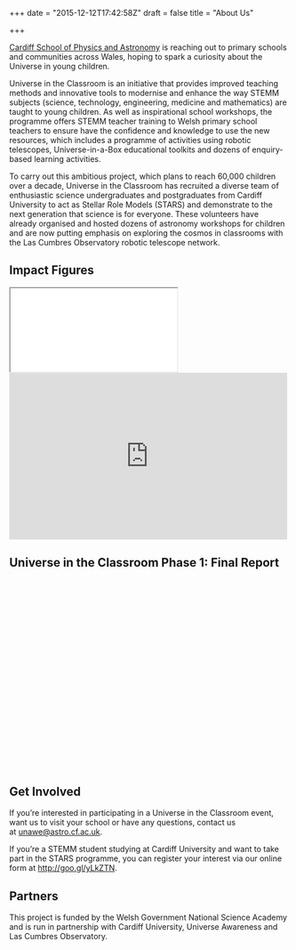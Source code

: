 +++
date = "2015-12-12T17:42:58Z"
draft = false
title = "About Us"

+++

[Cardiff School of Physics and Astronomy](http://www.astro.cf.ac.uk) is reaching out to primary schools and communities across Wales, hoping to spark a curiosity about the Universe in young children.

Universe in the Classroom is an initiative that provides improved teaching methods and innovative tools to modernise and enhance the way STEMM subjects (science, technology, engineering, medicine and mathematics) are taught to young children. As well as inspirational school workshops, the programme offers STEMM teacher training to Welsh primary school teachers to ensure have the confidence and knowledge to use the new resources, which includes a programme of activities using robotic telescopes, Universe-in-a-Box educational toolkits and dozens of enquiry-based learning activities.

To carry out this ambitious project, which plans to reach 60,000 children over a decade, Universe in the Classroom has recruited a diverse team of enthusiastic science undergraduates and postgraduates from Cardiff University to act as Stellar Role Models (STARS) and demonstrate to the next generation that science is for everyone. These volunteers have already organised and hosted dozens of astronomy workshops for children and are now putting emphasis on exploring the cosmos in classrooms with the Las Cumbres Observatory robotic telescope network.

## Impact Figures

<iframe src=“https://docs.google.com/spreadsheets/d/10a1z3KmeTMp0WLEYSS5T3Bba_ytBG4kW2m2H7gCavIs/pubhtml?gid=1698077635&amp;single=true&amp;widget=true&amp;headers=false"></iframe>

<iframe width="500" height="300" scrolling="no" frameborder="no" src="https://www.google.com/fusiontables/embedviz?q=select+col1+from+1moFSOd8xRe4Q1RQ-E9_NWuV9Tr4CB6oGbqJt3w87+limit+1000&amp;viz=HEATMAP&amp;h=true&amp;lat=52.45026999923132&amp;lng=-3.731150196874978&amp;t=1&amp;z=8&amp;l=col1&amp;y=2&amp;tmplt=2&amp;hmd=true&amp;hmg=%2366ff0000%2C%2393ff00ff%2C%23c1ff00ff%2C%23eeff00ff%2C%23f4e300ff%2C%23f4e300ff%2C%23f9c600ff%2C%23ffaa00ff%2C%23ff7100ff%2C%23ff3900ff%2C%23ff0000ff&amp;hmo=0.9&amp;hmr=50&amp;hmw=0&amp;hml=ONE_COL_LAT_LNG"></iframe>

## Universe in the Classroom Phase 1: Final Report

<div data-configid="23072955/32759158" style="width:525px; height:340px;" class="issuuembed"></div><script type="text/javascript" src="//e.issuu.com/embed.js" async="true"></script>

## Get Involved

If you’re interested in participating in a Universe in the Classroom event, want us to visit your school or have any questions, contact us at unawe@astro.cf.ac.uk.

If you’re a STEMM student studying at Cardiff University and want to take part in the STARS programme, you can register your interest via our online form at http://goo.gl/yLkZTN.

## Partners

This project is funded by the Welsh Government National Science Academy and is run in partnership with Cardiff University, Universe Awareness and Las Cumbres Observatory.
